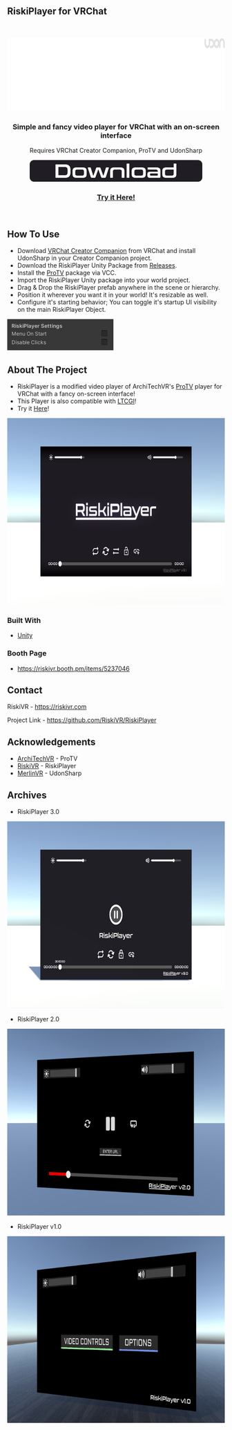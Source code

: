 ## RiskiPlayer for VRChat

<!-- PROJECT LOGO -->
<br />
<p align="center">
  <a href="https://github.com/RiskiVR/RiskiPlayer">
    <img src="https://github.com/RiskiVR/RiskiPlayer/blob/main/images/RiskiPlayerLogo.png" alt="Logo" width="800" height="170">
  </a>

  <h3 align="center">Simple and fancy video player for VRChat with an on-screen interface</h3>
  <p align="center">
    Requires VRChat Creator Companion, ProTV and UdonSharp
    <p align="center">
    <a href="https://github.com/RiskiVR/RiskiPlayer/releases/latest/download/RiskiPlayer_Public_v3.1.unitypackage">
      <img src="https://github.com/RiskiVR/RiskiPlayer/blob/main/images/Download.png" alt="Logo" width="400" height="50">
      <h3 align="center">
        <a href="https://vrchat.com/home/launch?worldId=wrld_5aef79df-3c73-40c1-9158-46439743ae6a&instanceId=88932~private(usr_51f28798-89da-409c-bf4e-343d4d916e02)~canRequestInvite~region(us)~nonce(5bee321c-f3d3-4f72-bbb5-da27242a67ad)">
        Try it Here!</h3>
    <br />
  </p>
</p>
</a>
  
<!-- GETTING STARTED -->
## How To Use

 - Download [VRChat Creator Companion](https://vrchat.com/home/download) from VRChat and install UdonSharp in your Creator Companion project.
 - Download the RiskiPlayer Unity Package from [Releases](https://github.com/RiskiVR/RiskiPlayer/releases/latest).
 - Install the [ProTV](https://vpm.techanon.dev/) package via VCC.
 - Import the RiskiPlayer Unity package into your world project.
 - Drag & Drop the RiskiPlayer prefab anywhere in the scene or hierarchy.
 - Position it wherever you want it in your world! It's resizable as well.
 - Configure it's starting behavior; You can toggle it's startup UI visibility on the main RiskiPlayer Object.
<img src="https://github.com/RiskiVR/RiskiPlayer/blob/main/images/RiskiPlayer Settings.png" alt="Player" width="246" height="72">

<!-- ABOUT THE PROJECT -->
## About The Project

- RiskiPlayer is a modified video player of ArchiTechVR's [ProTV](https://protv.dev/) player for VRChat with a fancy on-screen interface!
- This Player is also compatible with [LTCGI](https://github.com/PiMaker/ltcgi)!
- Try it [Here](https://vrchat.com/home/launch?worldId=wrld_5aef79df-3c73-40c1-9158-46439743ae6a&instanceId=88932~private(usr_51f28798-89da-409c-bf4e-343d4d916e02)~canRequestInvite~region(us)~nonce(5bee321c-f3d3-4f72-bbb5-da27242a67ad))!

<img src="https://github.com/RiskiVR/RiskiPlayer/blob/main/images/RiskiPlayer v3.1.png" alt="Player" width="768" height="432">

### Built With

* [Unity](https://unity.com/)

### Booth Page
* https://riskivr.booth.pm/items/5237046

<!-- CONTACT -->
## Contact

RiskiVR - https://riskivr.com

Project Link - https://github.com/RiskiVR/RiskiPlayer

<!-- ACKNOWLEDGEMENTS -->
## Acknowledgements

* [ArchiTechVR](https://protv.dev/) - ProTV
* [RiskiVR](https://www.patreon.com/riskivr) - RiskiPlayer
* [MerlinVR](https://github.com/MerlinVR/USharpVideo) - UdonSharp

<!-- ARCHIVES -->
## Archives

- RiskiPlayer 3.0

<img src="https://github.com/RiskiVR/RiskiPlayer/blob/main/images/RiskiPlayer v3.0.png" alt="Player" width="768" height="432">

- RiskiPlayer 2.0

<img src="https://github.com/RiskiVR/RiskiPlayer/blob/main/images/RiskiPlayer v2.0.png" alt="Player" width="768" height="432">

- RiskiPlayer v1.0

<img src="https://github.com/RiskiVR/RiskiPlayer/blob/main/images/RiskiPlayer.png" alt="Player" width="768" height="432">
